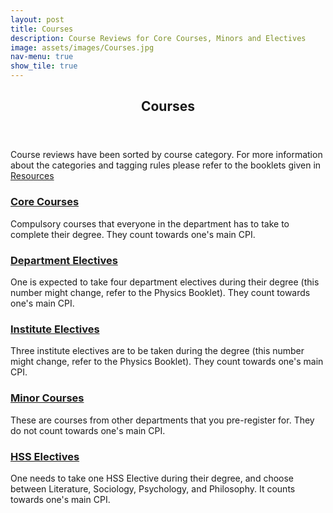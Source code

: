 ```yaml
---
layout: post
title: Courses
description: Course Reviews for Core Courses, Minors and Electives
image: assets/images/Courses.jpg
nav-menu: true
show_tile: true
---
```


<!-- Main -->
<div id="main" class="alt">

<!-- One -->
<section id="one">
	<div class="inner">
		<header class="major">
			<h1>Courses</h1>
		</header>

<!-- Content -->
<p>Course reviews have been sorted by course category. For more information about the categories and tagging rules please refer to the booklets given in <a href="https://epdampiitb.github.io/p/resources.html">Resources</a></p>

<div class="row">
	<div class="6u 12u$(small)">
		<div class="card">
			<h3><a href="courses/core.html">Core Courses</a></h3>
			<p>Compulsory courses that everyone in the department has to take to complete their degree. They count towards one's main CPI.</p>
		</div>
	</div>
	<div class="6u$ 12u$(small)">
		<div class="card">
			<h3><a href="courses/de.html">Department Electives</a></h3>
			<p>One is expected to take four department electives during their degree (this number might change, refer to the Physics Booklet). They count towards one's main CPI.</p>
		</div>
	</div>


<div class="4u 12u$(medium)">
		<div class="card">
			<h3><a href="courses/ie.html">Institute Electives</a></h3>
			<p>Three institute electives are to be taken during the degree (this number might change, refer to the Physics Booklet). They count towards one's main CPI.</p>
		</div>
	</div>

<div class="4u 12u$(medium)">
		<div class="card">
			<h3><a href="courses/minor.html">Minor Courses</a></h3>
			<p>These are courses from other departments that you pre-register for. They do not count towards one's main CPI.</p>
		</div>
	</div>

<div class="4u$ 12u$(medium)">
		<div class="card">
			<h3><a href="courses/hss.html">HSS Electives</a></h3>
			<p>One needs to take one HSS Elective during their degree, and choose between Literature, Sociology, Psychology, and Philosophy. It counts towards one's main CPI.</p>
		</div>
	</div>
</div>
